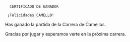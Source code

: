       CERTIFICADO DE GANADOR

     ¡Felicidades CAMELLO!

Has ganado la partida de la Carrera de Camellos.

Gracias por jugar y esperamos verte en la próxima carrera.
